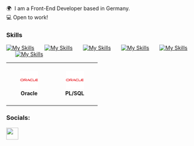 🌍  I am a Front-End Developer based in Germany.
<br/>
💻  Open to work!
<br/>

### Skills

[![My Skills](https://skillicons.dev/icons?i=react)](https://skillicons.dev) &nbsp;&nbsp;&nbsp;&nbsp;&nbsp; 
[![My Skills](https://skillicons.dev/icons?i=html,css)](https://skillicons.dev) &nbsp;&nbsp;&nbsp;&nbsp;&nbsp; 
[![My Skills](https://skillicons.dev/icons?i=js,ts)](https://skillicons.dev) &nbsp;&nbsp;&nbsp;&nbsp;&nbsp; 
[![My Skills](https://skillicons.dev/icons?i=scss,jest)](https://skillicons.dev) &nbsp;&nbsp;&nbsp;&nbsp;&nbsp; 
[![My Skills](https://skillicons.dev/icons?i=git,npm)](https://skillicons.dev) &nbsp;&nbsp;&nbsp;&nbsp;&nbsp; 
[![My Skills](https://skillicons.dev/icons?i=oracle)](https://skillicons.dev) &nbsp;&nbsp;&nbsp;&nbsp;&nbsp;
<br/>
 <table>
  <tr>
     <td align="center" height="108" width="108">
    <img
        src="https://github.com/devicons/devicon/blob/v2.15.1/icons/oracle/oracle-original.svg"
        width="48"
        height="48"
        alt="React"
      />
      <br /><strong>Oracle</strong>
      </td>
      <td align="center" height="108" width="108">
   <img
        src="https://github.com/devicons/devicon/blob/v2.15.1/icons/oracle/oracle-original.svg"
        width="48"
        height="48"
        alt="React"
      />
      <br /><strong>PL/SQL</strong>
      </td>
      </tr>
</table>

### Socials:
<p align="left">
  
<a href="https://www.twitter.com/NaLeilan" target="_blank" rel="noreferrer"><img src="https://raw.githubusercontent.com/danielcranney/readme-generator/main/public/icons/socials/twitter.svg" width="32" height="32" /></a>   
     
 
  


 
